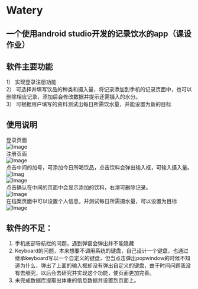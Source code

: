 # Watery
## 一个使用android studio开发的记录饮水的app（课设作业）


## 软件主要功能
1）	实现登录注册功能  
2）	可选择并填写饮品的种类和摄入量，将记录添加到手机的记录页面中，也可以删除相应记录，添加后会修改数据并提示还需摄入的水分。  
3）	可根据用户填写的资料测试出每日所需饮水量，并能设置为新的目标  

## 使用说明
登录页面  
![Image](https://github.com/Quinnyuu/Watery/blob/master/app/src/main/res/productShow/login.png)  
注册页面  
 ![Image](https://github.com/Quinnyuu/Watery/blob/master/app/src/main/res/productShow/resign.png)  
点击中间的加号，可添加今日所喝饮品，点击饮料会弹出输入框，可输入摄入量。  
![Imag](https://github.com/Quinnyuu/Watery/blob/master/app/src/main/res/productShow/today.png)  
![Image](https://github.com/Quinnyuu/Watery/blob/master/app/src/main/res/productShow/today2.png)  
点击确认在中间的页面中会显示添加的饮料，右滑可删除记录。  
![Image](https://github.com/Quinnyuu/Watery/blob/master/app/src/main/res/productShow/record.png)  
在档案页面中可以设置个人信息，并测试每日所需摄水量，可以设置为目标  
![Image](https://github.com/Quinnyuu/Watery/blob/master/app/src/main/res/productShow/me.png)  

## 软件的不足：
1.	手机底部导航栏的问题，遇到弹窗会弹出并不能隐藏
2.	Keyboard的问题，本来想要不调用系统的键盘，自己设计一个键盘，也通过继承keyboard写以一个自定义的键盘，但当点击弹出popwindow的时候不知道为什么，弹出了上面的输入框却没有弹出自定义的键盘，由于时间问题我没有去细究，以后会去研究并实现这个功能，使页面更加完善。
3.	未完成数据库提取出体重的信息数据并设置到页面上。
